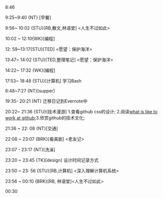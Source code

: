 8:46

9:25~9:40 {NT} [早餐]

9:56~ 10:02  {STU}[RB,散文,林语堂] <人生不过如此>

10:02 ~ 12:10{WK}[编程] <WA>

12: 59~13:17{STU}[TED] <愿望：保护海洋>

13:47~ 14:02 {STU}[TED,整理笔记] <愿望：保护海洋>

14:22~ 17:32 {WK}[编程] <WA>

17:53~ 18:48   {STU}[计算机] 学习Bash

6:48~7:27 {NT}[supper]

19:35- 20:21 {NT} 迁移日记到Evernote中

20:22~ 21:36 {STU}[技术漫游] 1.查看github css的设计; 2.阅读[what is like to work at github](http://opensoul.org/2012/06/05/whats-it-like-to-work-at-github/);3.欣赏github的技术文化;

21:36 ~ 22: 08 {NT}[交通]

22:08 ~ 23:07 {BRK}[看美剧] <老友记>

23:07 - 23:17 {NT}[洗澡]

23:20 ~ 23:45 {TK}[design]  设计时间记录方式

23:50 ~ 23: 56 {STU}[RB,计算机] <深入理解计算机系统>

23:56 ~ 00:10 {BRK}[RB, 林语堂]<人生不过如此>

00:30
